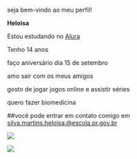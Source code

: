 seja bem-vindo ao meu perfil! 

**Heloisa** 

Estou estudando no [Alura](https://www.alura.com.br/?srsltid=AfmBOorNYtgLIw07Vy0DM8MZk11e8TEk3bGFjP9_Ma-HQKobSHNxtrKO)

Tenho 14 anos

faço aniversário dia 15 de setembro

amo sair com os meus amigos

gosto de jogar jogos online e assistir séries

quero fazer biomedicina 

##vocẽ pode entrar em contato comigo em silva.martins.heloisa.@escola.pr.gov.br

![](https://media1.tenor.com/m/f4PUj7wUIm4AAAAC/cat-tongue.gif)


![](https://media.tenor.com/4DiFwww6548AAAAj/kitty.gif)
